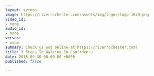 ```yaml
---
layout: sermon
image: https://riverrochester.com/assets/img/logos/logo-16x9.png
video_id:
- none
audio_id:
- none
verses:
- none
summary: Check us out online at https://riverrochester.com!
title: 3 Steps To Walking In Confidence
date: 2018-09-30 00:00:00 +0000
published: false

---
```

